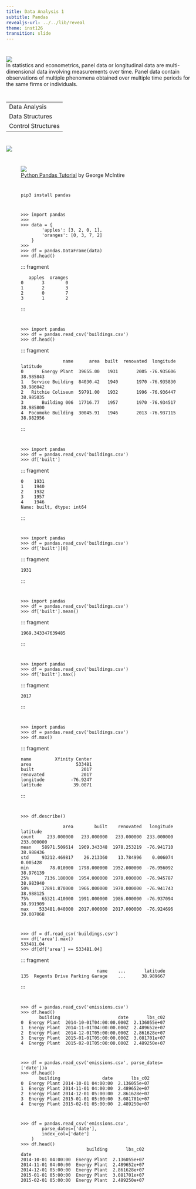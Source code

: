 ```yaml
---
title: Data Analysis 1
subtitle: Pandas
revealjs-url: ../../lib/reveal
theme: inst126
transition: slide
---
```


# 

<img src="images/pandas.png">

<aside class="notes">
In statistics and econometrics, panel data or longitudinal data are
multi-dimensional data involving measurements over time. Panel data contain
observations of multiple phenomena obtained over multiple time periods for the
same firms or individuals. 
</aside>

#

<table>
<tr><td>Data Analysis</td></tr>
<tr><td>Data Structures</td></tr>
<tr><td>Control Structures</td></tr>
</table>

#

<img src="images/spreadsheet.png">

#

<figure>
<img src="images/series-and-dataframe.png">
<figcaption>
<a href="https://www.learndatasci.com/tutorials/python-pandas-tutorial-complete-introduction-for-beginners/">Python Pandas Tutorial</a> by George McIntire
</figcaption>

#

<code>pip3 install pandas</code>

#

``` {.python}
>>> import pandas
>>>
>>> data = {
        'apples': [3, 2, 0, 1],
        'oranges': [0, 3, 7, 2]
    }
>>>
>>> df = pandas.DataFrame(data)
>>> df.head()
```

::: fragment
```
   apples  oranges
0       3        0
1       2        3
2       0        7
3       1        2
```
:::

#

``` {.python .numberLines}
>>> import pandas
>>> df = pandas.read_csv('buildings.csv')
>>> df.head()
```

::: fragment
``` {.smaller}
                name      area  built  renovated  longitude   latitude
0       Energy Plant  39655.00   1931       2005 -76.935606  38.985843
1   Service Building  84030.42   1940       1970 -76.935830  38.986042
2   Ritchie Coliseum  59791.00   1932       1996 -76.936447  38.985035
3       Building 006  17716.77   1957       1970 -76.934517  38.985800
4  Pocomoke Building  30045.91   1946       2013 -76.937115  38.982956
```
:::

#

``` {.python}
>>> import pandas
>>> df = pandas.read_csv('buildings.csv')
>>> df['built']
```

::: fragment
```
0    1931
1    1940
2    1932
3    1957
4    1946
Name: built, dtype: int64
```
:::

#

``` {.python}
>>> import pandas
>>> df = pandas.read_csv('buildings.csv')
>>> df['built'][0]
```

::: fragment
```
1931
```
:::

#

``` {.python}
>>> import pandas
>>> df = pandas.read_csv('buildings.csv')
>>> df['built'].mean()
```

::: fragment
```
1969.343347639485
```
:::

#

``` {.python}
>>> import pandas
>>> df = pandas.read_csv('buildings.csv')
>>> df['built'].max()
```

::: fragment
```
2017
```
:::

#

``` {.python}
>>> import pandas
>>> df = pandas.read_csv('buildings.csv')
>>> df.max()
```

::: fragment
```
name         Xfinity Center
area                 533481
built                  2017
renovated              2017
longitude          -76.9247
latitude            39.0071
```
:::

#

``` {.smaller}
>>> df.describe()

                area        built    renovated   longitude    latitude
count     233.000000   233.000000   233.000000  233.000000  233.000000
mean    58971.509614  1969.343348  1978.253219  -76.941710   38.988436
std     93212.469817    26.213360    13.784996    0.006074    0.005428
min        78.010000  1798.000000  1952.000000  -76.956092   38.976139
25%      7136.180000  1954.000000  1970.000000  -76.945787   38.983940
50%     17891.870000  1966.000000  1970.000000  -76.941743   38.988125
75%     65321.410000  1991.000000  1986.000000  -76.937094   38.991909
max    533481.040000  2017.000000  2017.000000  -76.924696   39.007068
```

#

``` {.python}
>>> df = df.read_csv('buildings.csv')
>>> df['area'].max()
533481.04
>>> df[df['area'] == 533481.04]
```

::: fragment
``` {.smaller}
                             name    ...       latitude
135  Regents Drive Parking Garage    ...      38.989667
```
:::

#

``` {.python}
>>> df = pandas.read_csv('emissions.csv')
>>> df.head()
       building                      date       lbs_c02
0  Energy Plant  2014-10-01T04:00:00.000Z  2.136055e+07
1  Energy Plant  2014-11-01T04:00:00.000Z  2.489652e+07
2  Energy Plant  2014-12-01T05:00:00.000Z  2.861628e+07
3  Energy Plant  2015-01-01T05:00:00.000Z  3.081701e+07
4  Energy Plant  2015-02-01T05:00:00.000Z  2.489250e+07
```

#

``` {.python}
>>> df = pandas.read_csv('emissions.csv', parse_dates=['date'])a
>>> df.head()
       building                date       lbs_c02
0  Energy Plant 2014-10-01 04:00:00  2.136055e+07
1  Energy Plant 2014-11-01 04:00:00  2.489652e+07
2  Energy Plant 2014-12-01 05:00:00  2.861628e+07
3  Energy Plant 2015-01-01 05:00:00  3.081701e+07
4  Energy Plant 2015-02-01 05:00:00  2.489250e+07
```
#

``` {.python}
>>> df = pandas.read_csv('emissions.csv',
        parse_dates=['date'],
        index_col=['date']
    )
>>> df.head()
                         building       lbs_c02
date                                           
2014-10-01 04:00:00  Energy Plant  2.136055e+07
2014-11-01 04:00:00  Energy Plant  2.489652e+07
2014-12-01 05:00:00  Energy Plant  2.861628e+07
2015-01-01 05:00:00  Energy Plant  3.081701e+07
2015-02-01 05:00:00  Energy Plant  2.489250e+07
```
